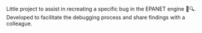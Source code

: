 Little project to assist in recreating a specific bug in the EPANET engine 🐛🔍.
Developed to facilitate the debugging process and share findings with a colleague.
